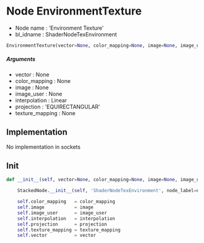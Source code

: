 # Node EnvironmentTexture

- Node name : 'Environment Texture'
- bl_idname : ShaderNodeTexEnvironment


``` python
EnvironmentTexture(vector=None, color_mapping=None, image=None, image_user=None, interpolation='Linear', projection='EQUIRECTANGULAR', texture_mapping=None, node_label=None, node_color=None)
```
##### Arguments

- vector : None
- color_mapping : None
- image : None
- image_user : None
- interpolation : Linear
- projection : 'EQUIRECTANGULAR'
- texture_mapping : None

## Implementation

No implementation in sockets

## Init

``` python
def __init__(self, vector=None, color_mapping=None, image=None, image_user=None, interpolation='Linear', projection='EQUIRECTANGULAR', texture_mapping=None, node_label=None, node_color=None):

    StackedNode.__init__(self, 'ShaderNodeTexEnvironment', node_label=node_label, node_color=node_color)

    self.color_mapping   = color_mapping
    self.image           = image
    self.image_user      = image_user
    self.interpolation   = interpolation
    self.projection      = projection
    self.texture_mapping = texture_mapping
    self.vector          = vector
```
